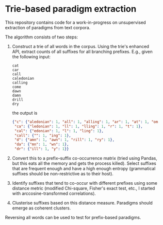 # Trie-based paradigm extraction

This repository contains code for a work-in-progress on unsupervised extraction of paradigms from text corpora.

The algorithm consists of two steps:

1. Construct a trie of all words in the corpus. Using the trie's enhanced API, extract counts of all suffixes for all branching prefixes. E.g., given the following input:
    ```
    cat
    car
    call
    caledonian
    calling
    come
    dawn
    damn
    drill
    dry
    ```
    the output is
    ```json
    {"c": {"aledonian": 1, "all": 1, "alling": 1, "ar": 1, "at": 1, "ome": 1},
     "ca": {"ledonian": 1, "ll": 1, "lling": 1, "r": 1, "t": 1},
     "cal": {"edonian": 1, "l": 1, "ling": 1},
     "call": {"": 1, "ing": 1},
     "d": {"amn": 1, "awn": 1, "rill": 1, "ry": 1},
     "da": {"mn": 1, "wn": 1},
     "dr": {"ill": 1, "y": 1}}
    ```
   
2. Convert this to a prefix–suffix co-occurrence matrix (tried using Pandas, but this eats all the memory and gets the process killed). Select suffixes that are frequent enough and have a high enough entropy (grammatical suffixes should be non-restrictive as to their host).

3. Identify suffixes that tend to co-occur with different prefixes using some distance metric (modified Chi-square, Fisher's exact test, etc., I started with arccosine-transformed correlations).

4. Clusterise suffixes based on this distance measure. Paradigms should emerge as coherent clusters.

Reversing all words can be used to test for prefix-based paradigms.